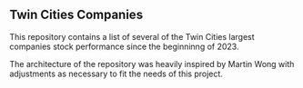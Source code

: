 ## Twin Cities Companies
This repository contains a list of several of the Twin Cities largest companies stock performance since the beginninng of 2023. 

The architecture of the repository was heavily inspired by Martin Wong with adjustments as necessary to fit the needs of this project.
